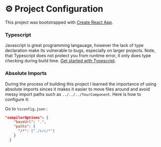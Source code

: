 # ⚙️ Project Configuration

This project was bootstrapped with [Create React App](https://github.com/facebook/create-react-app).

### Typescript

Javascript is great programming langauage, however the lack of type declaration make its vulnerable to bugs, especially on larger projects. Note, that Typescript does not protect you from runtime error, it only does type checking during build time. [Get started with Typescript](https://www.w3schools.com/typescript/typescript_intro.php).

### Absolute Imports

During the process of building this project I learned the importance of using absolute imports sinces it makes it easier to move files around and avoid messy import paths such as `../../../YourComponent`. Here is how to configure it:

Go to `tsconfig.json` :

```json
"compilerOptions": {
    "baseUrl": ".",
    "paths": {
      "/*": ["./src/*"]
    }
  }
```
